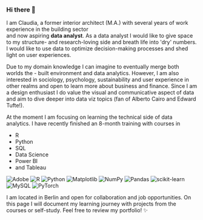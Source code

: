 ### Hi there 👋

I am Claudia, a former interior architect (M.A.) with several years of work experience in the building sector  
and now aspiring **data analyst**.
As a data analyst I would like to give space to my structure- and research-loving side and breath life into 
'dry' numbers. I would like to use data to optimize decision-making processes and shed light on user experiences.

Due to my domain knowledge I can imagine to eventually merge both worlds the - built environment and data analytics.
However, I am also interested in sociology, psychology, sustainability and user experience in other realms and open 
to learn more about business and finance.
Since I am a design enthusiast I do value the visual and communicative aspect of data and aim to dive deeper into 
data viz topics (fan of Alberto Cairo and Edward Tufte!).

At the moment I am focusing on learning the technical side of data analytics.
I have recently finished an 8-month training with courses in 
- R 
- Python
- SQL 
- Data Science
- Power BI
- and Tableau


![Adobe](https://img.shields.io/badge/adobe-%23FF0000.svg?style=for-the-badge&logo=adobe&logoColor=white)
![R](https://img.shields.io/badge/r-%23276DC3.svg?style=for-the-badge&logo=r&logoColor=white)
![Python](https://img.shields.io/badge/python-3670A0?style=for-the-badge&logo=python&logoColor=ffdd54)
![Matplotlib](https://img.shields.io/badge/Matplotlib-%23ffffff.svg?style=for-the-badge&logo=Matplotlib&logoColor=black)
![NumPy](https://img.shields.io/badge/numpy-%23013243.svg?style=for-the-badge&logo=numpy&logoColor=white)
![Pandas](https://img.shields.io/badge/pandas-%23150458.svg?style=for-the-badge&logo=pandas&logoColor=white)
![scikit-learn](https://img.shields.io/badge/scikit--learn-%23F7931E.svg?style=for-the-badge&logo=scikit-learn&logoColor=white)
![MySQL](https://img.shields.io/badge/mysql-4479A1.svg?style=for-the-badge&logo=mysql&logoColor=white)
![PyTorch](https://img.shields.io/badge/PyTorch-%23EE4C2C.svg?style=for-the-badge&logo=PyTorch&logoColor=white)

I am located in Berlin and open for collaboration and job opportunities.
On this page I will document my learning journey with projects from the courses
or self-study. Feel free to review my portfolio! ✨

